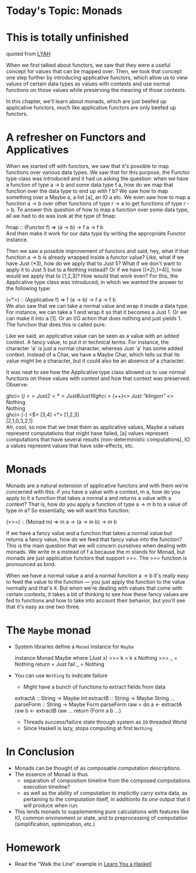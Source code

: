# Today's Topic: Monads

# This is totally unfinished

quoted from [LYAH](http://learnyouahaskell.com/a-fistful-of-monads#getting-our-feet-wet-with-maybe)

When we first talked about functors, we saw that they were a useful concept for values that can be mapped over. Then, we took that concept one step further by introducing applicative functors, which allow us to view values of certain data types as values with contexts and use normal functions on those values while preserving the meaning of those contexts.

In this chapter, we'll learn about monads, which are just beefed up applicative functors, much like applicative functors are only beefed up functors.

# A refresher on Functors and Applicatives

When we started off with functors, we saw that it's possible to map functions over various data types. We saw that for this purpose, the Functor type class was introduced and it had us asking the question: when we have a function of type a -> b and some data type f a, how do we map that function over the data type to end up with f b? We saw how to map something over a Maybe a, a list [a], an IO a etc. We even saw how to map a function a -> b over other functions of type r -> a to get functions of type r -> b. To answer this question of how to map a function over some data type, all we had to do was look at the type of fmap:

fmap :: (Functor f) => (a -> b) -> f a -> f b  
And then make it work for our data type by writing the appropriate Functor instance.

Then we saw a possible improvement of functors and said, hey, what if that function a -> b is already wrapped inside a functor value? Like, what if we have Just (*3), how do we apply that to Just 5? What if we don't want to apply it to Just 5 but to a Nothing instead? Or if we have [(*2),(+4)], how would we apply that to [1,2,3]? How would that work even? For this, the Applicative type class was introduced, in which we wanted the answer to the following type:

(<*>) :: (Applicative f) => f (a -> b) -> f a -> f b  
We also saw that we can take a normal value and wrap it inside a data type. For instance, we can take a 1 and wrap it so that it becomes a Just 1. Or we can make it into a [1]. Or an I/O action that does nothing and just yields 1. The function that does this is called pure.

Like we said, an applicative value can be seen as a value with an added context. A fancy value, to put it in technical terms. For instance, the character 'a' is just a normal character, whereas Just 'a' has some added context. Instead of a Char, we have a Maybe Char, which tells us that its value might be a character, but it could also be an absence of a character.

It was neat to see how the Applicative type class allowed us to use normal functions on these values with context and how that context was preserved. Observe:

ghci> (*) <$> Just 2 <*> Just 8  
Just 16  
ghci> (++) <$> Just "klingon" <*> Nothing  
Nothing  
ghci> (-) <$> [3,4] <*> [1,2,3]  
[2,1,0,3,2,1]  
Ah, cool, so now that we treat them as applicative values, Maybe a values represent computations that might have failed, [a] values represent computations that have several results (non-deterministic computations), IO a values represent values that have side-effects, etc.

# Monads

Monads are a natural extension of applicative functors and with them we're concerned with this: if you have a value with a context, m a, how do you apply to it a function that takes a normal a and returns a value with a context? That is, how do you apply a function of type a -> m b to a value of type m a? So essentially, we will want this function:

(>>=) :: (Monad m) => m a -> (a -> m b) -> m b 

If we have a fancy value and a function that takes a normal value but returns a fancy value, how do we feed that fancy value into the function? This is the main question that we will concern ourselves when dealing with monads. We write m a instead of f a because the m stands for Monad, but monads are just applicative functors that support >>=. The >>= function is pronounced as bind.

When we have a normal value a and a normal function a -> b it's really easy to feed the value to the function — you just apply the function to the value normally and that's it. But when we're dealing with values that come with certain contexts, it takes a bit of thinking to see how these fancy values are fed to functions and how to take into account their behavior, but you'll see that it's easy as one two three.


# The `Maybe` monad

* System libraries define a `Monad` instance for `Maybe`


    instance  Monad Maybe  where
        (Just x) >>= k = k x
        Nothing >>= _  = Nothing
        return = Just
        fail _ = Nothing


* You can use `Nothing` to indicate failure
    * Might have a bunch of functions to extract fields from data


    extractA :: String -> Maybe Int
    extractB :: String -> Maybe String
    ...
    parseForm :: String -> Maybe Form
    parseForm raw = do
        a <- extractA raw
        b <- extractB raw
        ...
        return (Form a b ...)

    * Threads success/failure state through system as `IO` threaded
      World
    * Since Haskell is lazy, stops computing at first `Nothing`
    
# In Conclusion

* Monads can be thought of as composable computation descriptions.
* The essence of Monad is thus
	* separation of composition timeline from the composed computations execution timeline?
	* as well as the ability of computation to implicitly carry extra data, as pertaining to the computation itself, in additionto its _one_ output that it _will_ produce when run.
* This lends monads to supplementing pure calculations with features like IO, common environment or state, and to preprocessing of computation (simplification, optimization, etc.)
    
# Homework

* Read the "Walk the Line" example in [Learn You a Haskell](http://learnyouahaskell.com/a-fistful-of-monads#getting-our-feet-wet-with-maybe)
